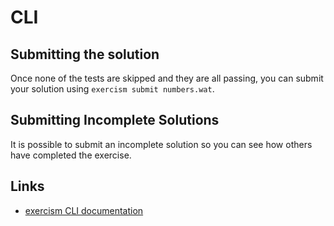 # CLI

## Submitting the solution

Once none of the tests are skipped and they are all passing, you can submit your solution using `exercism submit numbers.wat`.

## Submitting Incomplete Solutions

It is possible to submit an incomplete solution so you can see how others have completed the exercise.

## Links

- [exercism CLI documentation][docs-exercism-cli]

[docs-exercism-cli]: https://exercism.org/docs/using/solving-exercises/working-locally
